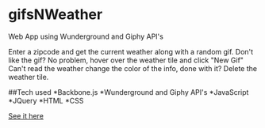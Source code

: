 # gifsNWeather
Web App using Wunderground and Giphy API's

Enter a zipcode and get the current weather along with a random gif.  Don't like the gif? 
 No problem, hover over the weather tile and click "New Gif" Can't read the weather change the color of the info, done
 with it?  Delete the weather tile.
 
 ##Tech used
 *Backbone.js
 *Wunderground and Giphy API's
 *JavaScript
 *JQuery
 *HTML
 *CSS

[See it here](http://iam.colum.edu/students/maria.faulisi/test/gifsNWeather/)
